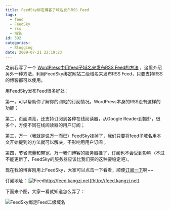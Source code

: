 ```yaml
---
title: FeedSky绑定博客子域名发布RSS Feed
tags:
  - feed
  - FeedSky
  - rss
  - 域名
id: 392
categories:
  - Blogging
date: 2009-07-21 22:19:23
---
```


之前我写了一个 [WordPress中用feed子域名来发布RSS Feed的方法](http://item.feedsky.com/~feedsky/Kangzj/~7710712/248215782/5819883/1/item.html) ，这里介绍另外一种方法，利用FeedSky绑定网站二级域名来发布RSS Feed，只要支持RSS的博客都可以使用。

用FeedSky发布Feed很多好处：

第一，可以帮助你了解你的网站的订阅情况。WordPress本身的RSS没有这样的功能；

第二，页面漂亮，还支持订阅到各种在线阅读器，从Google Reader到抓虾，很多个，方便不同在线阅读器的用户订阅；
<!--more-->
第三，万一（我就是说万一而已）FeedSky挂掉了，我们只要将feed子域名用本文开始提到的方法就可以解决，不影响用用户订阅；

第四，节省流量和带宽，万一我们博客的服务器挂了，订阅也不会受到影响（不过不能更新了，FeedSky的服务器应该比我们买的这种要稳定吧）。

现在我的博客刚用上FeedSky，大家可以点击一下看看，顺便[订阅一下](http://feed.kangzj.net)啊~~

订阅地址：[![](http://kangzj.net/wp-content/themes/iblog2/images/feed.gif "Feed")http://feed.kangzj.net](http://feed.kangzj.net)

下面来个图，大家一看就知道怎么弄了：

![](http://kangzj.net/wp-content/uploads/images/200907/20090722-feedsky-sudomain.jpg "FeedSky绑定Feed二级域名")